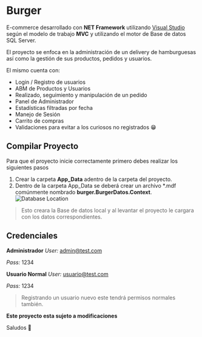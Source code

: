 # Burger
E-commerce desarrollado con **NET Framework** utilizando  [Visual Studio](https://visualstudio.microsoft.com/es/) según el modelo de trabajo **MVC** y utilizando el motor de Base de datos SQL Server.

El proyecto se enfoca en la administración de un delivery de hamburguesas así como la gestión de sus productos, pedidos y usuarios.

El mismo cuenta con:
 - Login / Registro de usuarios
 - ABM de Productos y Usuarios
 - Realizado, seguimiento y manipulación de un pedido
 - Panel de Administrador
 - Estadísticas filtradas por fecha 
 - Manejo de Sesión
 - Carrito de compras
 - Validaciones para evitar a los curiosos no registrados 😁
 
 ## Compilar Proyecto
 Para que el proyecto inicie correctamente primero debes realizar los siguientes pasos
 1.  Crear la carpeta **App_Data** adentro de la carpeta del proyecto.
 2. Dentro de la carpeta App_Data se deberá crear un archivo *.mdf comúnmente nombrado **burger.BurgerDatos.Context**. 
 ![Database Location](https://i.imgur.com/WqmOI9m.png)
 > Esto creara la Base de datos local y al levantar el proyecto le cargara con los datos correspondientes.

 ## Credenciales 
 **Administrador**
 *User:* admin@test.com
 
 *Pass:* 1234

**Usuario Normal**
*User:* usuario@test.com

*Pass:* 1234

> Registrando un usuario nuevo este tendrá permisos normales también.

**Este proyecto esta sujeto a modificaciones**

Saludos 👋
